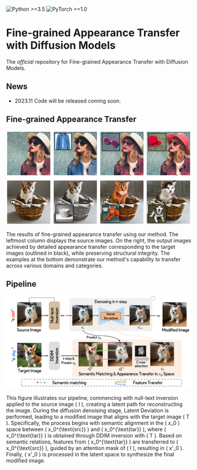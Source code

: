 ![Python >=3.5](https://img.shields.io/badge/Python->=3.5-yellow.svg)
![PyTorch >=1.0](https://img.shields.io/badge/PyTorch->=1.6-blue.svg)

# Fine-grained Appearance Transfer with Diffusion Models

The *official* repository for Fine-grained Appearance Transfer with Diffusion Models.

## News
- 2023.11  Code will be released coming soon.

## Fine-grained Appearance Transfer

![framework](figs/teaser.png)

The results of fine-grained appearance transfer using our method. The leftmost column displays the source images. On the right, the output images achieved by detailed appearance transfer corresponding to the target images (outlined in black), while preserving structural integrity. The examples at the bottom demonstrate our method's capability to transfer across various domains and categories.

## Pipeline

![framework](figs/pipeline.png)

 This figure illustrates our pipeline, commencing with null-text inversion applied to the source image \( I \), creating a latent path for reconstructing the image. During the diffusion denoising stage, Latent Deviation is performed, leading to a modified image that aligns with the target image \( T \). Specifically, the process begins with semantic alignment in the \( x_0 \) space between \( x_0^{\text{src}} \) and \( x_0^{\text{tar}} \), where \( x_0^{\text{tar}} \) is obtained through DDIM inversion with \( T \). Based on semantic relations, features from \( x_0^{\text{tar}} \) are transferred to \( x_0^{\text{src}} \), guided by an attention mask of \( I \), resulting in \( x'_0 \). Finally, \( x'_0 \) is processed in the latent space to synthesize the final modified image.